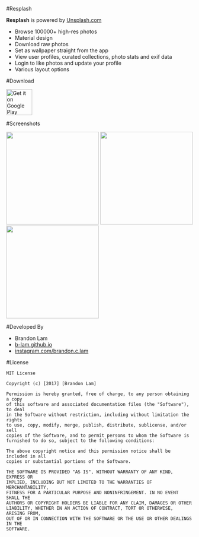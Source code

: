 #Resplash

**Resplash** is powered by [Unsplash.com](https://unsplash.com/)

* Browse 100000+ high-res photos
* Material design
* Download raw photos
* Set as wallpaper straight from the app
* View user profiles, curated collections, photo stats and exif data
* Login to like photos and update your profile
* Various layout options

#Download

<a href="https://play.google.com/" target="_blank">
<img src="https://play.google.com/intl/en_us/badges/images/generic/en-play-badge.png" alt="Get it on Google Play" height="70"/></a>

#Screenshots

<img src="https://b-lam.github.io/img/portfolio/resplash-screenshot-1.png" width="250">
<img src="https://b-lam.github.io/img/portfolio/resplash-screenshot-2.png" width="250">
<img src="https://b-lam.github.io/img/portfolio/resplash-screenshot-4.png" width="250">

#Developed By

* Brandon Lam 
 * [b-lam.github.io](http://b-lam.github.io)
 * [instagram.com/brandon.c.lam](https://www.instagram.com/brandon.c.lam/)

#License

	MIT License

	Copyright (c) [2017] [Brandon Lam]

	Permission is hereby granted, free of charge, to any person obtaining a copy
	of this software and associated documentation files (the "Software"), to deal
	in the Software without restriction, including without limitation the rights
	to use, copy, modify, merge, publish, distribute, sublicense, and/or sell
	copies of the Software, and to permit persons to whom the Software is
	furnished to do so, subject to the following conditions:

	The above copyright notice and this permission notice shall be included in all
	copies or substantial portions of the Software.

	THE SOFTWARE IS PROVIDED "AS IS", WITHOUT WARRANTY OF ANY KIND, EXPRESS OR
	IMPLIED, INCLUDING BUT NOT LIMITED TO THE WARRANTIES OF MERCHANTABILITY,
	FITNESS FOR A PARTICULAR PURPOSE AND NONINFRINGEMENT. IN NO EVENT SHALL THE
	AUTHORS OR COPYRIGHT HOLDERS BE LIABLE FOR ANY CLAIM, DAMAGES OR OTHER
	LIABILITY, WHETHER IN AN ACTION OF CONTRACT, TORT OR OTHERWISE, ARISING FROM,
	OUT OF OR IN CONNECTION WITH THE SOFTWARE OR THE USE OR OTHER DEALINGS IN THE
	SOFTWARE.

 [Resplash]:http://b-lam.github.io

